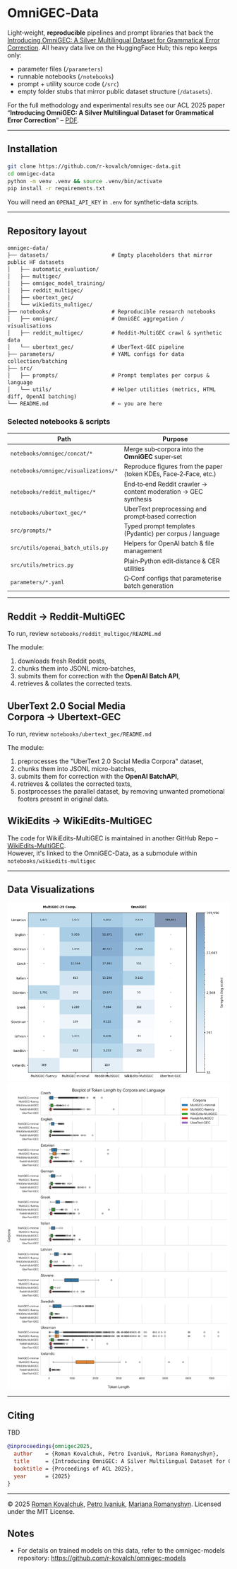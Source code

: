 # OmniGEC‑Data

Light‑weight, **reproducible** pipelines and prompt libraries that back the [Introducing OmniGEC: A Silver Multilingual Dataset for Grammatical Error Correction](https://huggingface.co/collections/lang-uk/omnigec-68095391ebef195ed6c0a5f3).
All heavy data live on the HuggingFace Hub; this repo keeps only:

* parameter files (`/parameters`)
* runnable notebooks (`/notebooks`)
* prompt + utility source code (`/src`)
* empty folder stubs that mirror public dataset structure (`/datasets`).

For the full methodology and experimental results see our ACL 2025 paper
“**Introducing OmniGEC: A Silver Multilingual Dataset for Grammatical Error Correction**” – [PDF](TBD).



---

## Installation

```bash
git clone https://github.com/r‑kovalch/omnigec-data.git
cd omnigec-data
python -m venv .venv && source .venv/bin/activate
pip install -r requirements.txt
```

You will need an `OPENAI_API_KEY` in `.env` for synthetic‑data scripts.

---

## Repository layout

```text
omnigec-data/
├── datasets/                    # Empty placeholders that mirror public HF datasets
│   ├── automatic_evaluation/
│   ├── multigec/
│   ├── omnigec_model_training/
│   ├── reddit_multigec/
│   ├── ubertext_gec/
│   └── wikiedits_multigec/
├── notebooks/                   # Reproducible research notebooks
│   ├── omnigec/                 # OmniGEC aggregation / visualisations
│   ├── reddit_multigec/         # Reddit‑MultiGEC crawl & synthetic data
│   └── ubertext_gec/            # UberText‑GEC pipeline
├── parameters/                  # YAML configs for data collection/batching
├── src/
│   ├── prompts/                 # Prompt templates per corpus & language
│   └── utils/                   # Helper utilities (metrics, HTML diff, OpenAI batching)
└── README.md                    # ← you are here
```

### Selected notebooks & scripts

| Path                                 | Purpose                                                          |
| ------------------------------------ | ---------------------------------------------------------------- |
| `notebooks/omnigec/concat/*`         | Merge sub‑corpora into the **OmniGEC** super‑set                 |
| `notebooks/omnigec/visualizations/*` | Reproduce figures from the paper (token KDEs, Face‑2‑Face, etc.) |
| `notebooks/reddit_multigec/*`        | End‑to‑end Reddit crawler → content moderation → GEC synthesis   |
| `notebooks/ubertext_gec/*`           | UberText preprocessing and prompt‑based correction               |
| `src/prompts/*`                      | Typed prompt templates (Pydantic) per corpus / language          |
| `src/utils/openai_batch_utils.py`    | Helpers for OpenAI batch & file management                       |
| `src/utils/metrics.py`               | Plain‑Python edit‑distance & CER utilities                       |
| `parameters/*.yaml`                  | Ω‑Conf configs that parameterise batch generation                |

---

## Reddit → Reddit‑MultiGEC

To run, review `notebooks/reddit_multigec/README.md`

The module:

1. downloads fresh Reddit posts,
2. chunks them into JSONL micro‑batches,
3. submits them for correction with the **OpenAI Batch API**,
4. retrieves & collates the corrected texts.

## UberText 2.0 Social Media Corpora → Ubertext‑GEC

To run, review `notebooks/ubertext_gec/README.md`

The module:

1. preprocesses the "UberText 2.0 Social Media Corpora" dataset,
2. chunks them into JSONL micro-batches,
3. submits them for correction with the **OpenAI BatchAPI**,
4. retrieves & collates the corrected texts,
5. postprocesses the parallel dataset, by removing unwanted promotional footers present in original data.

## WikiEdits → WikiEdits‑MultiGEC

The code for WikiEdits-MultiGEC is maintained in another GitHub Repo – [WikiEdits-MultiGEC](https://github.com/PetroIvaniuk/wikiedits-multigec.git).\
However, it's linked to the OmniGEC-Data, as a submodule within `notebooks/wikiedits-multigec`

---

## Data Visualizations

![corpus_data.png](pictures%2Fcorpus_data.png)
![box_per_language_and_corpora.png](pictures%2Fbox_per_language_and_corpora.png)

---

## Citing
TBD
```bibtex
@inproceedings{omnigec2025,
  author    = {Roman Kovalchuk, Petro Ivaniuk, Mariana Romanyshyn},
  title     = {Introducing OmniGEC: A Silver Multilingual Dataset for Grammatical Error Correction},
  booktitle = {Proceedings of ACL 2025},
  year      = {2025}
}
```

---

© 2025 [Roman Kovalchuk](https://github.com/r-kovalch), [Petro Ivaniuk](https://github.com/PetroIvaniuk), [Mariana Romanyshyn](https://github.com/mariana-scorp). Licensed under the MIT License.

## Notes

- For details on trained models on this data, refer to the omnigec-models repository: https://github.com/r-kovalch/omnigec-models


